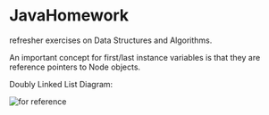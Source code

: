 # JavaHomework
refresher exercises on Data Structures and Algorithms.

An important concept for first/last instance variables is that they are reference pointers to Node objects.

Doubly Linked List Diagram:

![for reference](https://github.com/futureproofd/JavaHomework/blob/master/assets/screencaps/doublydiagram.png)

